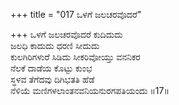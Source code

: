+++
title = "017 ಒಳಗೆ ಜಲಚರವೊದರೆ"

+++
ಒಳಗೆ ಜಲಚರವೊದರೆ ಕುದಿದುದು  
ಜಲಧಿ ಕಾದುದು ಧರಣಿ ಸೀದುದು  
ಕುಲಗಿರಿಗಳುರೆ ಸಿಡಿದು ಸೀಕರಿವೋಯ್ತು ವನನಿಕರ  
ನೆಲಕೆ ದಾಡೆಯ ಕೊಟ್ಟು ಕುಂಭ  
ಸ್ಥಳವ ತೆಗೆದವು ದಿಗಿಭತತಿ ಹೆಡೆ  
ನೆಳಿಯೆ ಮಣಿಗಳಲಾಂತನವನಿಯನುರಗಪತಿಯಂದು     ॥17॥